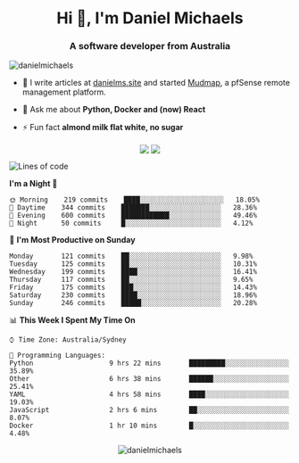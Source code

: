 <h1 align="center">Hi 👋, I'm Daniel Michaels</h1>
<h3 align="center">A software developer from Australia</h3>
<p align="left"> <img src="https://komarev.com/ghpvc/?username=danielmichaels" alt="danielmichaels" /> </p>

- 📝 I write articles at [danielms.site](https://danielms.site) and started [Mudmap](https://mudmap.io?ref=danielmichaels), a pfSense remote management platform.

- 💬 Ask me about **Python, Docker and (now) React**

- ⚡ Fun fact **almond milk flat white, no sugar**

<p align="center">
<a href="https://twitter.com/dansult" target="_blank"><img align="center" src="https://img.shields.io/badge/twitter-%231DA1F2.svg?&style=for-the-badge&logo=twitter&logoColor=white"></a>
<a href="https://linkedin.com/in/daniel-michaels" target="_blank"><img align="center" src="https://img.shields.io/badge/linkedin-%230077B5.svg?&style=for-the-badge&logo=linkedin&logoColor=white"></a>
</p>

<!--START_SECTION:waka-->
![Lines of code](https://img.shields.io/badge/From%20Hello%20World%20I%27ve%20Written-399557%20lines%20of%20code-blue)

**I'm a Night 🦉** 

```text
🌞 Morning    219 commits    ████░░░░░░░░░░░░░░░░░░░░░   18.05% 
🌆 Daytime    344 commits    ███████░░░░░░░░░░░░░░░░░░   28.36% 
🌃 Evening    600 commits    ████████████░░░░░░░░░░░░░   49.46% 
🌙 Night      50 commits     █░░░░░░░░░░░░░░░░░░░░░░░░   4.12%

```
📅 **I'm Most Productive on Sunday** 

```text
Monday       121 commits    ██░░░░░░░░░░░░░░░░░░░░░░░   9.98% 
Tuesday      125 commits    ██░░░░░░░░░░░░░░░░░░░░░░░   10.31% 
Wednesday    199 commits    ████░░░░░░░░░░░░░░░░░░░░░   16.41% 
Thursday     117 commits    ██░░░░░░░░░░░░░░░░░░░░░░░   9.65% 
Friday       175 commits    ███░░░░░░░░░░░░░░░░░░░░░░   14.43% 
Saturday     230 commits    ████░░░░░░░░░░░░░░░░░░░░░   18.96% 
Sunday       246 commits    █████░░░░░░░░░░░░░░░░░░░░   20.28%

```


📊 **This Week I Spent My Time On** 

```text
⌚︎ Time Zone: Australia/Sydney

💬 Programming Languages: 
Python                   9 hrs 22 mins       █████████░░░░░░░░░░░░░░░░   35.89% 
Other                    6 hrs 38 mins       ██████░░░░░░░░░░░░░░░░░░░   25.41% 
YAML                     4 hrs 58 mins       ████░░░░░░░░░░░░░░░░░░░░░   19.03% 
JavaScript               2 hrs 6 mins        ██░░░░░░░░░░░░░░░░░░░░░░░   8.07% 
Docker                   1 hr 10 mins        █░░░░░░░░░░░░░░░░░░░░░░░░   4.48%

```


<!--END_SECTION:waka-->

<p align="center"> <img src="https://github-readme-stats.vercel.app/api?username=danielmichaels&show_icons=true" alt="danielmichaels" /> </p>

